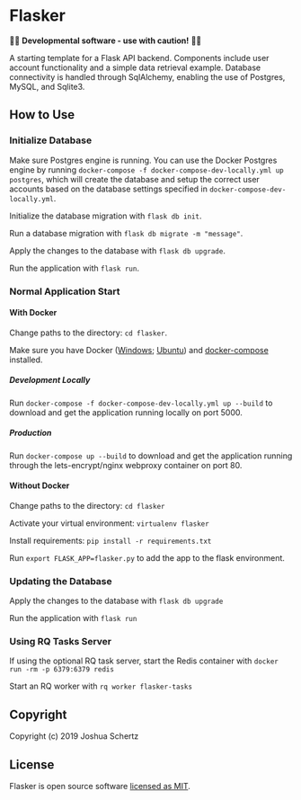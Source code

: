 # Flasker

🚨🚨 **Developmental software - use with caution!** 🚨🚨

A starting template for a Flask API backend. Components include user account functionality and a simple data retrieval example. Database connectivity is handled through SqlAlchemy, enabling the use of Postgres, MySQL, and Sqlite3.

## How to Use

### Initialize Database

Make sure Postgres engine is running. You can use the Docker Postgres engine by running `docker-compose -f docker-compose-dev-locally.yml up postgres`, which will create the database and setup the correct user accounts based on the database settings specified in `docker-compose-dev-locally.yml`.

Initialize the database migration with `flask db init`.

Run a database migration with `flask db migrate -m "message"`.

Apply the changes to the database with `flask db upgrade`.

Run the application with `flask run`.

### Normal Application Start

#### With Docker

Change paths to the directory: `cd flasker`.

Make sure you have Docker ([Windows](https://docs.docker.com/docker-for-windows/install/); [Ubuntu](https://docs.docker.com/install/linux/docker-ce/ubuntu/)) and [docker-compose](https://docs.docker.com/compose/install/) installed.

##### Development Locally

Run `docker-compose -f docker-compose-dev-locally.yml up --build` to download and get the application running locally on port 5000.

##### Production

Run `docker-compose up --build` to download and get the application running through the lets-encrypt/nginx webproxy container on port 80.


#### Without Docker

Change paths to the directory: `cd flasker`

Activate your virtual environment: `virtualenv flasker`

Install requirements: `pip install -r requirements.txt`

Run `export FLASK_APP=flasker.py` to add the app to the flask environment.

### Updating the Database

Apply the changes to the database with `flask db upgrade`

Run the application with `flask run`

### Using RQ Tasks Server

If using the optional RQ task server, start the Redis container with `docker run -rm -p 6379:6379 redis`

Start an RQ worker with `rq worker flasker-tasks`

## Copyright

Copyright (c) 2019 Joshua Schertz

## License

Flasker is open source software [licensed as MIT](https://github.com/camisatx/flasker/blob/master/LICENSE.md).
